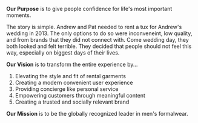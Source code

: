 **Our Purpose** is to give people confidence for life's most important moments.

The story is  simple. Andrew and Pat needed to rent a tux for Andrew's wedding in 2013. The only options to do so were inconveneint, low quality, and from brands that they did not connect with. Come wedding day, they both looked and felt terrible. They decided that people should not feel this way, especially on biggest days of their lives. 


**Our Vision** is to transform the entire experience by...

1. Elevating the style and fit of rental garments
2. Creating a modern convenient user experience
3. Providing concierge like personal service
4. Empowering customers through meaningful content
5. Creating a trusted and socially relevant brand


**Our Mission** is to be the globally recognized leader in men's formalwear.

